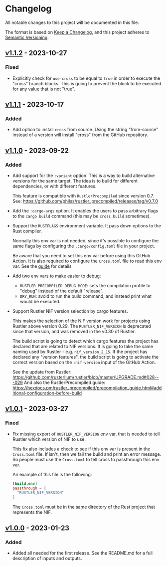 # Changelog

All notable changes to this project will be documented in this file.

The format is based on [Keep a Changelog](https://keepachangelog.com/en/1.0.0/),
and this project adheres to [Semantic Versioning](https://semver.org/spec/v2.0.0.html).

## [v1.1.2] - 2023-10-27

### Fixed

- Explicitly check for `use-cross` to be equal to `true` in order to execute the
  "cross" branch blocks.
  This is going to prevent the block to be executed for any value that is not "true".

## [v1.1.1] - 2023-10-17

### Added

- Add option to install `cross` from source.
  Using the string "from-source" instead of a version will install "cross" from
  the GitHub repository.

## [v1.1.0] - 2023-09-22

### Added

- Add support for the `:variant` option. This is a way to build alternative versions
  for the same target. The idea is to build for different dependencies, or with different
  features.

  This feature is compatible with `RustlerPrecompiled` since version 0.7.
  See: https://github.com/philss/rustler_precompiled/releases/tag/v0.7.0

- Add the `:cargo-args` option. It enables the users to pass arbitrary flags
  to the `cargo build` command (this may be `cross build` sometimes).

- Support the `RUSTFLAGS` environment variable. It pass down options to the
  Rust compiler.

  Normally this env var is not needed, since it's possible to configure the
  same flags by configuring the `.cargo/config.toml` file in your project.

  Be aware that you need to set this env var before using this GitHub Action.
  It is also required to configure the `Cross.toml` file to read this env var.
  See the [guide](https://hexdocs.pm/rustler_precompiled/precompilation_guide.html)
  for details

- Add two env vars to make easier to debug:
  - `RUSTLER_PRECOMPILED_DEBUG_MODE`: sets the compilation profile to "debug" instead
    of the default "release".
  - `DRY_RUN`: avoid to run the build command, and instead print what would be executed.

- Support Rustler NIF version selection by cargo features.

  This makes the selection of the NIF version work for projects using Rustler
  above version 0.29. The `RUSTLER_NIF_VERSION` is deprecated since that version,
  and was removed in the v0.30 of Rustler.

  The build script is going to detect which cargo features the project has declared
  that are related to NIF versions. It is going to take the same naming used by
  Rustler - e.g. `nif_version_2_15`. If the project has declared any "version features",
  the build script is going to activate the correct version based on the `:nif-version`
  input of the GitHub Action.

  See the update from Rustler: https://github.com/rusterlium/rustler/blob/master/UPGRADE.md#028---029
  And also the RustlerPrecompiled guide: https://hexdocs.pm/rustler_precompiled/precompilation_guide.html#additional-configuration-before-build

## [v1.0.1] - 2023-03-27

### Fixed

- Fix missing export of `RUSTLER_NIF_VERSION` env var, that is needed to tell Rustler
  which version of NIF to use.

  This fix also includes a check to see if this env var is present in the `Cross.toml`
  file. If isn't, then we fail the build and print an error message. So people must
  use the `Cross.toml` to tell cross to passthrough this env var.

  An example of this file is the following:

  ```toml
  [build.env]
  passthrough = [
    "RUSTLER_NIF_VERSION"
  ]
  ```

  The `Cross.toml` must be in the same directory of the Rust project that represents
  the NIF.

## [v1.0.0] - 2023-01-23

### Added

- Added all needed for the first release. See the README.md for a full description
  of inputs and outputs.

[v1.1.2]: https://github.com/philss/rustler-precompiled-action/compare/v1.1.1...v1.1.2
[v1.1.1]: https://github.com/philss/rustler-precompiled-action/compare/v1.1.0...v1.1.1
[v1.1.0]: https://github.com/philss/rustler-precompiled-action/compare/v1.0.1...v1.1.0
[v1.0.1]: https://github.com/philss/rustler-precompiled-action/compare/v1.0.0...v1.0.1
[v1.0.0]: https://github.com/philss/rustler-precompiled-action/releases/tag/v1.0.0
